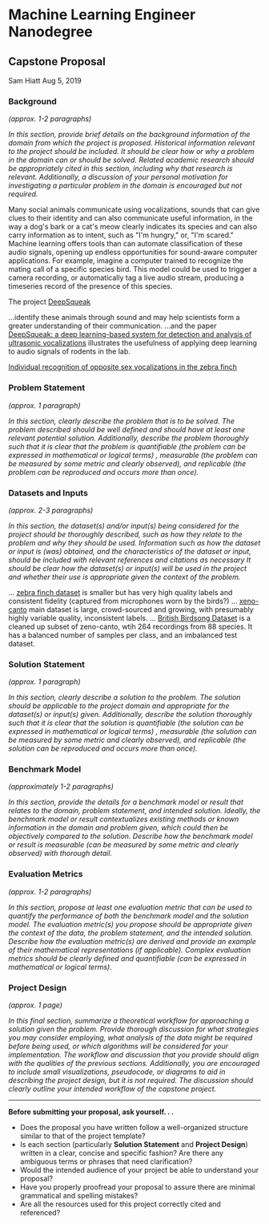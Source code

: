 # Machine Learning Engineer Nanodegree
## Capstone Proposal
Sam Hiatt
Aug 5, 2019

### Background
_(approx. 1-2 paragraphs)_

_In this section, provide brief details on the background information of the domain from which the project is proposed. Historical information relevant to the project should be included. It should be clear how or why a problem in the domain can or should be solved. Related academic research should be appropriately cited in this section, including why that research is relevant. Additionally, a discussion of your personal motivation for investigating a particular problem in the domain is encouraged but not required._


Many social animals communicate using vocalizations, sounds that can give clues to their identity and can also communicate useful information, in the way a dog's bark or a cat's meow clearly indicates its species and can also carry information as to intent, such as "I'm hungry," or, "I'm scared." Machine learning offers tools than can automate classification of these audio signals, opening up endless opportunities for sound-aware computer applications. For example, imagine a computer trained to recognize the mating call of a specific species bird. This model could be used to trigger a camera recording, or automatically tag a live audio stream, producing a timeseries record of the presence of this species.

The project [DeepSqueak](https://github.com/DrCoffey/DeepSqueak)

...identify these animals through sound and may help scientists form a greater understanding of their communication. ...and the paper [DeepSqueak: a deep learning-based system for detection and analysis of ultrasonic vocalizations](https://www.nature.com/articles/s41386-018-0303-6) illustrates the usefulness of applying deep learning to audio signals of rodents in the lab.

[Individual recognition of opposite sex vocalizations in the zebra finch](https://www.nature.com/articles/s41598-017-05982-x)

### Problem Statement
_(approx. 1 paragraph)_

_In this section, clearly describe the problem that is to be solved. The problem described should be well defined and should have at least one relevant potential solution. Additionally, describe the problem thoroughly such that it is clear that the problem is quantifiable (the problem can be expressed in mathematical or logical terms) , measurable (the problem can be measured by some metric and clearly observed), and replicable (the problem can be reproduced and occurs more than once)._




### Datasets and Inputs
_(approx. 2-3 paragraphs)_

_In this section, the dataset(s) and/or input(s) being considered for the project should be thoroughly described, such as how they relate to the problem and why they should be used. Information such as how the dataset or input is (was) obtained, and the characteristics of the dataset or input, should be included with relevant references and citations as necessary It should be clear how the dataset(s) or input(s) will be used in the project and whether their use is appropriate given the context of the problem._


... [zebra finch dataset](https://datadryad.org/resource/doi:10.5061/dryad.4g8b7/1) is smaller but has very high quality labels and consistent fidelity (captured from microphones worn by the birds?)
... [xeno-canto](https://www.xeno-canto.org) main dataset is large, crowd-sourced and growing, with presumably highly variable quality, inconsistent labels.
... [British Birdsong Dataset](https://www.kaggle.com/rtatman/british-birdsong-dataset) is a cleaned up subset of zeno-canto, wtih 264 recordings from 88 species. It has a balanced number of samples per class, and an imbalanced test dataset. 


### Solution Statement
_(approx. 1 paragraph)_

_In this section, clearly describe a solution to the problem. The solution should be applicable to the project domain and appropriate for the dataset(s) or input(s) given. Additionally, describe the solution thoroughly such that it is clear that the solution is quantifiable (the solution can be expressed in mathematical or logical terms) , measurable (the solution can be measured by some metric and clearly observed), and replicable (the solution can be reproduced and occurs more than once)._

### Benchmark Model
_(approximately 1-2 paragraphs)_

_In this section, provide the details for a benchmark model or result that relates to the domain, problem statement, and intended solution. Ideally, the benchmark model or result contextualizes existing methods or known information in the domain and problem given, which could then be objectively compared to the solution. Describe how the benchmark model or result is measurable (can be measured by some metric and clearly observed) with thorough detail._

### Evaluation Metrics
_(approx. 1-2 paragraphs)_

_In this section, propose at least one evaluation metric that can be used to quantify the performance of both the benchmark model and the solution model. The evaluation metric(s) you propose should be appropriate given the context of the data, the problem statement, and the intended solution. Describe how the evaluation metric(s) are derived and provide an example of their mathematical representations (if applicable). Complex evaluation metrics should be clearly defined and quantifiable (can be expressed in mathematical or logical terms)._

### Project Design
_(approx. 1 page)_

_In this final section, summarize a theoretical workflow for approaching a solution given the problem. Provide thorough discussion for what strategies you may consider employing, what analysis of the data might be required before being used, or which algorithms will be considered for your implementation. The workflow and discussion that you provide should align with the qualities of the previous sections. Additionally, you are encouraged to include small visualizations, pseudocode, or diagrams to aid in describing the project design, but it is not required. The discussion should clearly outline your intended workflow of the capstone project._

-----------

**Before submitting your proposal, ask yourself. . .**

- Does the proposal you have written follow a well-organized structure similar to that of the project template?
- Is each section (particularly **Solution Statement** and **Project Design**) written in a clear, concise and specific fashion? Are there any ambiguous terms or phrases that need clarification?
- Would the intended audience of your project be able to understand your proposal?
- Have you properly proofread your proposal to assure there are minimal grammatical and spelling mistakes?
- Are all the resources used for this project correctly cited and referenced?
